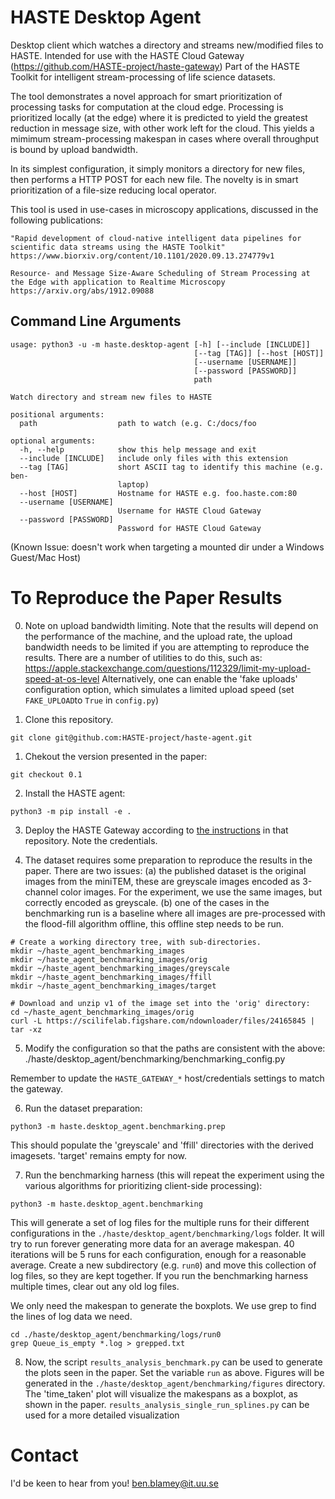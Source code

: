 # HASTE Desktop Agent

Desktop client which watches a directory and streams new/modified files to HASTE. Intended for use with the HASTE Cloud Gateway (https://github.com/HASTE-project/haste-gateway)
Part of the HASTE Toolkit for intelligent stream-processing of life science datasets.

The tool demonstrates a novel approach for smart prioritization of processing tasks for computation at the cloud edge.
Processing is prioritized locally (at the edge) where it is predicted to yield the greatest reduction in message size, with other work left for the cloud.
This yields a mimimum stream-processing makespan in cases where overall throughput is bound by upload bandwidth. 

In its simplest configuration, it simply monitors a directory for new files, then performs a HTTP POST for each new file. The novelty is in smart prioritization of a file-size reducing local operator.

This tool is used in use-cases in microscopy applications, discussed in the following publications:
```
"Rapid development of cloud-native intelligent data pipelines for scientific data streams using the HASTE Toolkit"
https://www.biorxiv.org/content/10.1101/2020.09.13.274779v1
```

```
Resource- and Message Size-Aware Scheduling of Stream Processing at the Edge with application to Realtime Microscopy
https://arxiv.org/abs/1912.09088
```

## Command Line Arguments

```
usage: python3 -u -m haste.desktop-agent [-h] [--include [INCLUDE]]
                                         [--tag [TAG]] [--host [HOST]]
                                         [--username [USERNAME]]
                                         [--password [PASSWORD]]
                                         path

Watch directory and stream new files to HASTE

positional arguments:
  path                  path to watch (e.g. C:/docs/foo

optional arguments:
  -h, --help            show this help message and exit
  --include [INCLUDE]   include only files with this extension
  --tag [TAG]           short ASCII tag to identify this machine (e.g. ben-
                        laptop)
  --host [HOST]         Hostname for HASTE e.g. foo.haste.com:80
  --username [USERNAME]
                        Username for HASTE Cloud Gateway
  --password [PASSWORD]
                        Password for HASTE Cloud Gateway

```

(Known Issue: doesn't work when targeting a mounted dir under a Windows Guest/Mac Host)

# To Reproduce the Paper Results


0. Note on upload bandwidth limiting.
Note that the results will depend on the performance of the machine, and the upload rate, the upload bandwidth needs to be limited if you are attempting to reproduce the results. 
There are a number of utilities to do this, such as: https://apple.stackexchange.com/questions/112329/limit-my-upload-speed-at-os-level
Alternatively, one can enable the 'fake uploads' configuration option, which simulates a limited upload speed (set `FAKE_UPLOAD`to `True` in `config.py`)


0. Clone this repository.
```
git clone git@github.com:HASTE-project/haste-agent.git
```

1. Chekout the version presented in the paper:
```
git checkout 0.1
```

2. Install the HASTE agent:
```
python3 -m pip install -e .
```

3. Deploy the HASTE Gateway according to [the instructions](https://github.com/HASTE-project/haste-gateway) in that repository. Note the credentials.

4. The dataset requires some preparation to reproduce the results in the paper. There are two issues: (a) the published dataset is the original images from the miniTEM, these are greyscale images encoded as 3-channel color images. For the experiment, we use the same images, but correctly encoded as greyscale. (b) one of the cases in the benchmarking run is a baseline where all images are pre-processed with the flood-fill algorithm offline, this offline step needs to be run.

```
# Create a working directory tree, with sub-directories.
mkdir ~/haste_agent_benchmarking_images
mkdir ~/haste_agent_benchmarking_images/orig
mkdir ~/haste_agent_benchmarking_images/greyscale
mkdir ~/haste_agent_benchmarking_images/ffill
mkdir ~/haste_agent_benchmarking_images/target

# Download and unzip v1 of the image set into the 'orig' directory:
cd ~/haste_agent_benchmarking_images/orig
curl -L https://scilifelab.figshare.com/ndownloader/files/24165845 | tar -xz
```

5. Modify the configuration so that the paths are consistent with the above: 
./haste/desktop_agent/benchmarking/benchmarking_config.py

Remember to update the `HASTE_GATEWAY_*` host/credentials settings to match the gateway.

6. Run the dataset preparation:
```
python3 -m haste.desktop_agent.benchmarking.prep
```

This should populate the 'greyscale' and 'ffill' directories with the derived imagesets. 'target' remains empty for now.

7. Run the benchmarking harness (this will repeat the experiment using the various algorithms for prioritizing client-side processing):
```
python3 -m haste.desktop_agent.benchmarking
```

This will generate a set of log files for the multiple runs for their different configurations in the `./haste/desktop_agent/benchmarking/logs` folder. 
It will try to run forever generating more data for an average makespan. 40 iterations will be 5 runs for each configuration, enough for a reasonable average.
Create a new subdirectory (e.g. `run0`) and move this collection of log files, so they are kept together.
If you run the benchmarking harness multiple times, clear out any old log files. 

We only need the makespan to generate the boxplots. We use grep to find the lines of log data we need.
```
cd ./haste/desktop_agent/benchmarking/logs/run0
grep Queue_is_empty *.log > grepped.txt
``` 

8. Now, the script `results_analysis_benchmark.py` can be used to generate the plots seen in the paper. Set the variable `run` as above.
Figures will be generated in the `./haste/desktop_agent/benchmarking/figures` directory. The 'time_taken' plot will visualize the makespans as a boxplot, as shown in the paper.
`results_analysis_single_run_splines.py` can be used for a more detailed visualization  



# Contact

I'd be keen to hear from you! ben.blamey@it.uu.se
